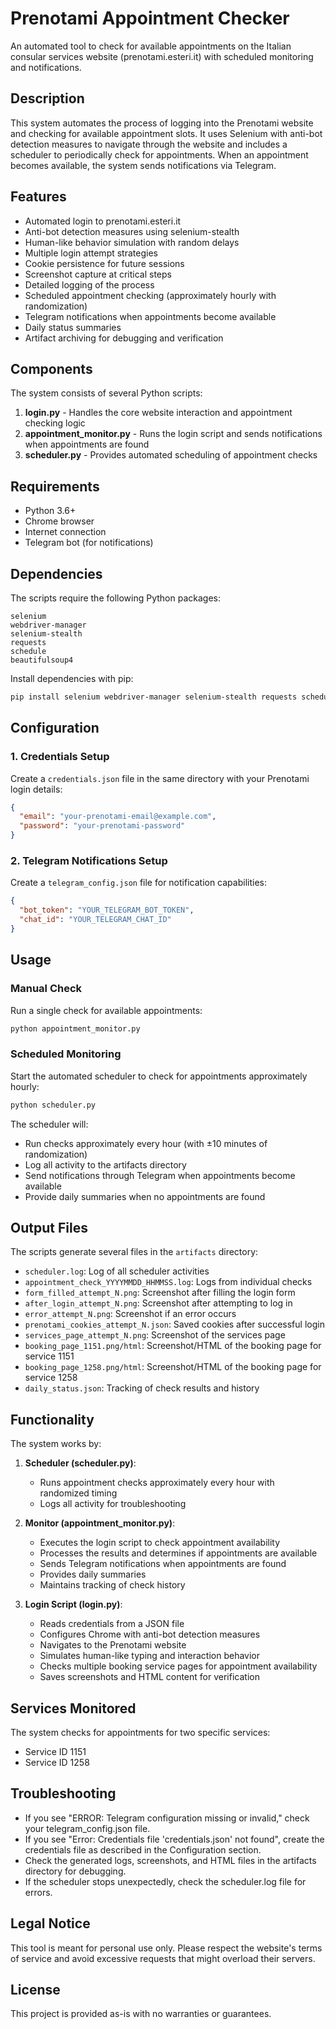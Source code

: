 # Prenotami Appointment Checker

An automated tool to check for available appointments on the Italian consular services website (prenotami.esteri.it) with scheduled monitoring and notifications.

## Description

This system automates the process of logging into the Prenotami website and checking for available appointment slots. It uses Selenium with anti-bot detection measures to navigate through the website and includes a scheduler to periodically check for appointments. When an appointment becomes available, the system sends notifications via Telegram.

## Features

- Automated login to prenotami.esteri.it
- Anti-bot detection measures using selenium-stealth
- Human-like behavior simulation with random delays
- Multiple login attempt strategies
- Cookie persistence for future sessions
- Screenshot capture at critical steps
- Detailed logging of the process
- Scheduled appointment checking (approximately hourly with randomization)
- Telegram notifications when appointments become available
- Daily status summaries
- Artifact archiving for debugging and verification

## Components

The system consists of several Python scripts:

1. **login.py** - Handles the core website interaction and appointment checking logic
2. **appointment_monitor.py** - Runs the login script and sends notifications when appointments are found
3. **scheduler.py** - Provides automated scheduling of appointment checks

## Requirements

- Python 3.6+
- Chrome browser
- Internet connection
- Telegram bot (for notifications)

## Dependencies

The scripts require the following Python packages:

```
selenium
webdriver-manager
selenium-stealth
requests
schedule
beautifulsoup4
```

Install dependencies with pip:

```bash
pip install selenium webdriver-manager selenium-stealth requests schedule beautifulsoup4
```

## Configuration

### 1. Credentials Setup

Create a `credentials.json` file in the same directory with your Prenotami login details:

```json
{
  "email": "your-prenotami-email@example.com",
  "password": "your-prenotami-password"
}
```

### 2. Telegram Notifications Setup

Create a `telegram_config.json` file for notification capabilities:

```json
{
  "bot_token": "YOUR_TELEGRAM_BOT_TOKEN",
  "chat_id": "YOUR_TELEGRAM_CHAT_ID"
}
```

## Usage

### Manual Check

Run a single check for available appointments:

```bash
python appointment_monitor.py
```

### Scheduled Monitoring

Start the automated scheduler to check for appointments approximately hourly:

```bash
python scheduler.py
```

The scheduler will:
- Run checks approximately every hour (with ±10 minutes of randomization)
- Log all activity to the artifacts directory
- Send notifications through Telegram when appointments become available
- Provide daily summaries when no appointments are found

## Output Files

The scripts generate several files in the `artifacts` directory:

- `scheduler.log`: Log of all scheduler activities
- `appointment_check_YYYYMMDD_HHMMSS.log`: Logs from individual checks
- `form_filled_attempt_N.png`: Screenshot after filling the login form
- `after_login_attempt_N.png`: Screenshot after attempting to log in
- `error_attempt_N.png`: Screenshot if an error occurs
- `prenotami_cookies_attempt_N.json`: Saved cookies after successful login
- `services_page_attempt_N.png`: Screenshot of the services page
- `booking_page_1151.png/html`: Screenshot/HTML of the booking page for service 1151
- `booking_page_1258.png/html`: Screenshot/HTML of the booking page for service 1258
- `daily_status.json`: Tracking of check results and history

## Functionality

The system works by:

1. **Scheduler (scheduler.py)**:
   - Runs appointment checks approximately every hour with randomized timing
   - Logs all activity for troubleshooting

2. **Monitor (appointment_monitor.py)**:
   - Executes the login script to check appointment availability
   - Processes the results and determines if appointments are available
   - Sends Telegram notifications when appointments are found
   - Provides daily summaries
   - Maintains tracking of check history

3. **Login Script (login.py)**:
   - Reads credentials from a JSON file
   - Configures Chrome with anti-bot detection measures
   - Navigates to the Prenotami website
   - Simulates human-like typing and interaction behavior
   - Checks multiple booking service pages for appointment availability
   - Saves screenshots and HTML content for verification

## Services Monitored

The system checks for appointments for two specific services:
- Service ID 1151
- Service ID 1258

## Troubleshooting

- If you see "ERROR: Telegram configuration missing or invalid," check your telegram_config.json file.
- If you see "Error: Credentials file 'credentials.json' not found", create the credentials file as described in the Configuration section.
- Check the generated logs, screenshots, and HTML files in the artifacts directory for debugging.
- If the scheduler stops unexpectedly, check the scheduler.log file for errors.

## Legal Notice

This tool is meant for personal use only. Please respect the website's terms of service and avoid excessive requests that might overload their servers.

## License

This project is provided as-is with no warranties or guarantees.